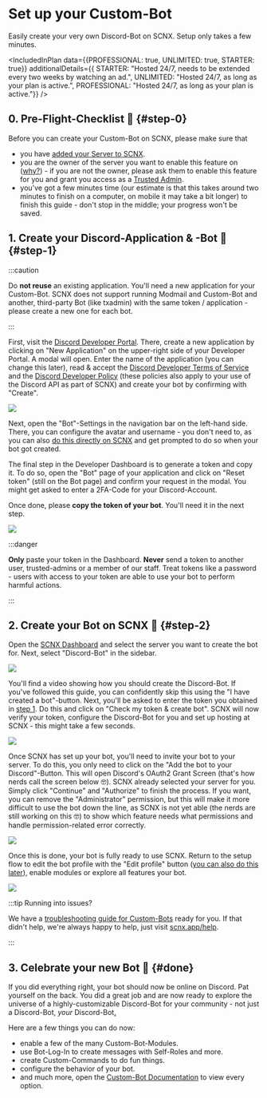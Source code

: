 # Set up your Custom-Bot

Easily create your very own Discord-Bot on SCNX. Setup only takes a few minutes.

<IncludedInPlan
  data={{PROFESSIONAL: true, UNLIMITED: true, STARTER: true}}
  additionalDetails={{
  STARTER: "Hosted 24/7, needs to be extended every two weeks by watching an ad.",
  UNLIMITED: "Hosted 24/7, as long as your plan is active.",
  PROFESSIONAL: "Hosted 24/7, as long as your plan is active."}}
/>

## 0. Pre-Flight-Checklist 🛫 {#step-0}

Before you can create your Custom-Bot on SCNX, please make sure that

- you have [added your Server to SCNX](./setup).
- you are the owner of the server you want to enable this feature on ([why?](./scnx/guilds/trusted-admins#troubleshooting)) - if you are not the owner, please ask them to enable this feature for you and grant you access as a [Trusted Admin](./scnx/guilds/trusted-admins).
- you've got a few minutes time (our estimate is that this takes around two minutes to finish on a computer, on mobile it may take a bit longer) to finish this guide - don't stop in the middle; your progress won't be saved.

## 1. Create your Discord-Application & -Bot 🤖 {#step-1}

:::caution

Do **not reuse** an existing application. You'll need a new application for your Custom-Bot. SCNX does not support running Modmail and Custom-Bot and another, third-party Bot (like txadmin) with the same token / application - please create a new one for each bot.

:::

First, visit the [Discord Developer Portal](https://discord.com/developers/applications). There, create a new application by clicking on "New Application" on the upper-right side of your Developer Portal. A modal will open. Enter the name of the application (you can change this later), read & accept the [Discord Developer Terms of Service](https://discord.com/developers/docs/policies-and-agreements/terms-of-service) and the [Discord Developer Policy](https://discord.com/developers/docs/policies-and-agreements/developer-policy) (these policies also apply to your use of the Discord API as part of SCNX) and create your bot by confirming with "Create".

![](@site/docs/assets/setup/custom-bot-1.png)

Next, open the "Bot"-Settings in the navigation bar on the left-hand side. There, you can configure the avatar and username - you don't need to, as you can also [do this directly on SCNX](./scnx/guilds/bots#change-profile) and get prompted to do so when your bot got created.

The final step in the Developer Dashboard is to generate a token and copy it. To do so, open the "Bot" page of your application and click on "Reset token" (still on the Bot page) and confirm your request in the modal. You might get asked to enter a 2FA-Code for your Discord-Account.

Once done, please **copy the token of your bot**. You'll need it in the next step.

![](@site/docs/assets/setup/custom-bot-3.png)

:::danger

**Only** paste your token in the Dashboard. **Never** send a token to another user, trusted-admins or a member of our staff. Treat tokens like a password - users with access to your token are able to use your bot to perform harmful actions.

:::

## 2. Create your Bot on SCNX 🚀 {#step-2}

Open the [SCNX Dashboard](https://scnx.app/user/guilds/) and select the server you want to create the bot for. Next, select "Discord-Bot" in the sidebar.

![](@site/docs/assets/setup/custom-bot-4.png)

You'll find a video showing how you should create the Discord-Bot. If you've followed this guide, you can confidently skip this using the "I have created a bot"-button. Next, you'll be asked to enter the token you obtained in [step 1](#step-1). Do this and click on "Check my token & create bot". SCNX will now verify your token, configure the Discord-Bot for you and set up hosting at SCNX - this might take a few seconds.

![](@site/docs/assets/setup/custom-bot-5.png)

Once SCNX has set up your bot, you'll need to invite your bot to your server. To do this, you only need to click on the "Add the bot to your Discord"-Button. This will open Discord's OAuth2 Grant Screen (that's how nerds call the screen below 🤓). SCNX already selected your server for you. Simply click "Continue" and "Authorize" to finish the process. If you want, you can remove the "Administrator" permission, but this will make it more difficult to use the bot down the line, as SCNX is not yet able (the nerds are still working on this 🤓) to show which feature needs what permissions and handle permission-related error correctly.

![](@site/docs/assets/setup/custom-bot-6.png)

Once this is done, your bot is fully ready to use SCNX. Return to the setup flow to edit the bot profile with the "Edit profile" button ([you can also do this later](./scnx/guilds/bots#change-profile)), enable modules or explore all features your bot.

![](@site/docs/assets/setup/custom-bot-7.png)

:::tip Running into issues?

We have a [troubleshooting guide for Custom-Bots](./custom-bot/troubleshooting) ready for you. If that didn't help, we're always happy to help, just visit [scnx.app/help](https://scnx.app/help).

:::

## 3. Celebrate your new Bot 🎉 {#done}

If you did everything right, your bot should now be online on Discord. Pat yourself on the back. You did a great job and are now ready to explore the universe of a highly-customizable Discord-Bot for your community - not just a Discord-Bot, *your* Discord-Bot[.](https://cdn.scderox.de/IUopj39jjiOPASDioh/7xpodw.jpg)

Here are a few things you can do now:

- enable a few of the many Custom-Bot-Modules.
- use Bot-Log-In to create messages with Self-Roles and more.
- create Custom-Commands to do fun things.
- configure the behavior of your bot.
- and much more, open the [Custom-Bot Documentation](custom-bot/intro.md) to view every option.
